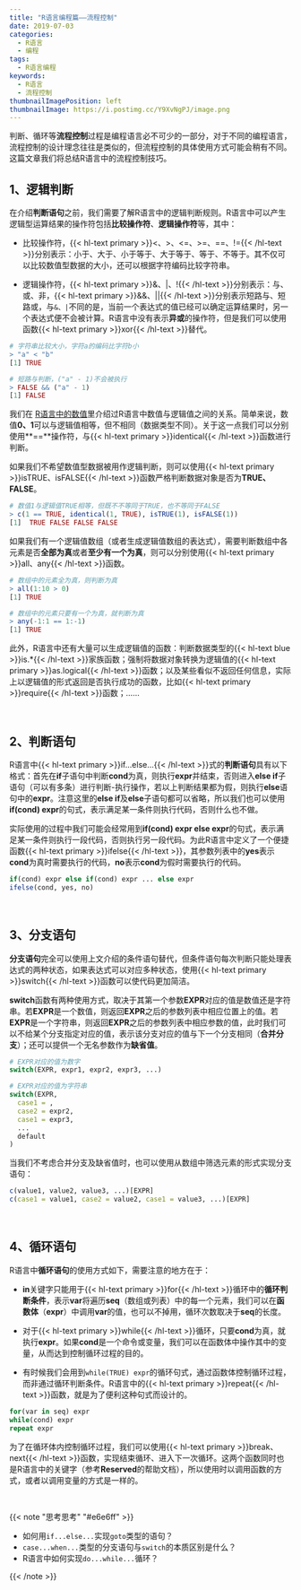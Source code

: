 ```yaml
---
title: "R语言编程篇——流程控制"
date: 2019-07-03
categories:
  - R语言
  - 编程
tags:
  - R语言编程
keywords:
  - R语言
  - 流程控制
thumbnailImagePosition: left
thumbnailImage: https://i.postimg.cc/Y9XvNgPJ/image.png
---
```


判断、循环等**流程控制**过程是编程语言必不可少的一部分，对于不同的编程语言，流程控制的设计理念往往是类似的，但流程控制的具体使用方式可能会稍有不同。这篇文章我们将总结R语言中的流程控制技巧。

<!--more-->

<!-- toc -->

## 1、逻辑判断

在介绍**判断语句**之前，我们需要了解R语言中的逻辑判断规则。R语言中可以产生逻辑型运算结果的操作符包括**比较操作符**、**逻辑操作符**等，其中：

- 比较操作符，{{< hl-text primary >}}<、>、<=、>=、==、!={{< /hl-text >}}分别表示：小于、大于、小于等于、大于等于、等于、不等于。其不仅可以比较数值型数据的大小，还可以根据字符编码比较字符串。

- 逻辑操作符，{{< hl-text primary >}}&、|、!{{< /hl-text >}}分别表示：与、或、非，{{< hl-text primary >}}&&、||{{< /hl-text >}}分别表示短路与、短路或，与`&、|`不同的是，当前一个表达式的值已经可以确定运算结果时，另一个表达式便不会被计算。R语言中没有表示**异或**的操作符，但是我们可以使用函数{{< hl-text primary >}}xor{{< /hl-text >}}替代。

```R
# 字符串比较大小，字符a的编码比字符b小
> "a" < "b"
[1] TRUE

# 短路与判断，("a" - 1)不会被执行
> FALSE && ("a" - 1)
[1] FALSE
```


我们在 [R语言中的数值](../../05/r语言中的数值)里介绍过R语言中数值与逻辑值之间的关系。简单来说，数值**0、1**可以与逻辑值相等，但不相同（数据类型不同）。关于这一点我们可以分别使用**==**操作符，与{{< hl-text primary >}}identical{{< /hl-text >}}函数进行判断。

如果我们不希望数值型数据被用作逻辑判断，则可以使用{{< hl-text primary >}}isTRUE、isFALSE{{< /hl-text >}}函数严格判断数据对象是否为**TRUE、FALSE**。

```R
# 数值1与逻辑值TRUE相等，但既不不等同于TRUE，也不等同于FALSE
> c(1 == TRUE, identical(1, TRUE), isTRUE(1), isFALSE(1))
[1]  TRUE FALSE FALSE FALSE
```

如果我们有一个逻辑值数组（或者生成逻辑值数组的表达式），需要判断数组中各元素是否**全部为真**或者**至少有一个为真**，则可以分别使用{{< hl-text primary >}}all、any{{< /hl-text >}}函数。

```R
# 数组中的元素全为真，则判断为真
> all(1:10 > 0)
[1] TRUE

# 数组中的元素只要有一个为真，就判断为真
> any(-1:1 == 1:-1)
[1] TRUE
```

此外，R语言中还有大量可以生成逻辑值的函数：判断数据类型的{{< hl-text blue >}}is.*{{< /hl-text >}}家族函数；强制将数据对象转换为逻辑值的{{< hl-text primary >}}as.logical{{< /hl-text >}}函数；以及某些看似不返回任何信息，实际上以逻辑值的形式返回是否执行成功的函数，比如{{< hl-text primary >}}require{{< /hl-text >}}函数；……

<br>

## 2、判断语句

R语言中{{< hl-text primary >}}if...else...{{< /hl-text >}}式的**判断语句**具有以下格式：首先在**if**子语句中判断**cond**为真，则执行**expr**并结束，否则进入**else if**子语句（可以有多条）进行判断-执行操作，若以上判断结果都为假，则执行**else**语句中的**expr**。注意这里的**else if**及**else**子语句都可以省略，所以我们也可以使用**if(cond) expr**的句式，表示满足某一条件则执行代码，否则什么也不做。

实际使用的过程中我们可能会经常用到**if(cond) expr else expr**的句式，表示满足某一条件则执行一段代码，否则执行另一段代码。为此R语言中定义了一个便捷函数{{< hl-text primary >}}ifelse{{< /hl-text >}}，其参数列表中的**yes**表示**cond**为真时需要执行的代码，**no**表示**cond**为假时需要执行的代码。

```R
if(cond) expr else if(cond) expr ... else expr
ifelse(cond, yes, no)
```

<br>

## 3、分支语句

**分支语句**完全可以使用上文介绍的条件语句替代，但条件语句每次判断只能处理表达式的两种状态，如果表达式可以对应多种状态，使用{{< hl-text primary >}}switch{{< /hl-text >}}函数可以使代码更加简洁。

**switch**函数有两种使用方式，取决于其第一个参数**EXPR**对应的值是数值还是字符串。若**EXPR**是一个数值，则返回**EXPR**之后的参数列表中相应位置上的值。若**EXPR**是一个字符串，则返回**EXPR**之后的参数列表中相应参数的值，此时我们可以不给某个分支指定对应的值，表示该分支对应的值与下一个分支相同（**合并分支**）；还可以提供一个无名参数作为**缺省值**。

```R
# EXPR对应的值为数字
switch(EXPR, expr1, expr2, expr3, ...)

# EXPR对应的值为字符串
switch(EXPR, 
  case1 = ,
  case2 = expr2,
  case1 = expr3,
  ...
  default
)
```

当我们不考虑合并分支及缺省值时，也可以使用从数组中筛选元素的形式实现分支语句：

```R
c(value1, value2, value3, ...)[EXPR]
c(case1 = value1, case2 = value2, case1 = value3, ...)[EXPR]
```

<br>

## 4、循环语句

R语言中**循环语句**的使用方式如下，需要注意的地方在于：

- **in**关键字只能用于{{< hl-text primary >}}for{{< /hl-text >}}循环中的**循环判断条件**，表示**var**将遍历**seq**（数组或列表）中的每一个元素，我们可以在**函数体**（**expr**）中调用**var**的值，也可以不掉用，循环次数取决于**seq**的长度。

- 对于{{< hl-text primary >}}while{{< /hl-text >}}循环，只要**cond**为真，就执行**expr**。如果**cond**是一个命令或变量，我们可以在函数体中操作其中的变量，从而达到控制循环过程的目的。

- 有时候我们会用到`while(TRUE) expr`的循环句式，通过函数体控制循环过程，而非通过循环判断条件。R语言中的{{< hl-text primary >}}repeat{{< /hl-text >}}函数，就是为了便利这种句式而设计的。

```R
for(var in seq) expr
while(cond) expr
repeat expr
```

为了在循环体内控制循环过程，我们可以使用{{< hl-text primary >}}break、next{{< /hl-text >}}函数，实现结束循环、进入下一次循环。这两个函数同时也是R语言中的关键字（参考**Reserved**的帮助文档），所以使用时以调用函数的方式，或者以调用变量的方式是一样的。

<br>

{{< note "思考思考" "#e6e6ff" >}}
- 如何用`if...else...`实现`goto`类型的语句？
- `case...when...`类型的分支语句与`switch`的本质区别是什么？
- R语言中如何实现`do...while...`循环？

{{< /note >}}

<br>
